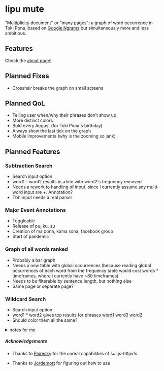 # lipu mute

"Multiplicity document" or "many pages": a graph of word occurrence in Toki Pona, based on [Google Ngrams](https://books.google.com/ngrams/) but simultaneously more and less ambitious.

## Features

Check the [about page!]()

## Planned Fixes

- Crosshair breaks the graph on small screens

## Planned QoL

- Telling user when/why their phrases don't show up
- More distinct colors
- Bold every August (for Toki Pona's birthday)
- Always show the last tick on the graph
- Mobile improvements (why is the zooming so jank)

## Planned Features

### Subtraction Search

- Search input option
- word1 - word2 results in a line with word2's frequency removed
- Needs a rework to handling of input, since I currently assume any multi-word input are +. Annotation?
- Tbh input needs a real parser

### Major Event Annotations

- Toggleable
- Release of pu, ku, su
- Creation of ma pona, kama sona, facebook group
- Start of pandemic

### Graph of all words ranked

- Probably a bar graph
- Needs a new table with global occurrences (because reading global occurrences of each word from the frequency table would cost words \* timeframes, where i currently have ~80 timeframes)
- Needs to be filterable by sentence length, but nothing else
- Same page or separate page?

### Wildcard Search

- Search input option
- word1 \* word2 gives top results for phrases word1 word3 word2
- Should color them all the same?

<details>
  <summary>notes for me</summary>

1. create global occurrences table [overlapping need with bar graph]
1. count length of input including \*
1. substitute \* for %
1. select from [global occurrence table] where phrase like [given phrase] and phrase_len = found len order by occurrences desc limit 10

</details>

##### Acknowledgements

- Thanks to [Phiresky](https://github.com/phiresky/sql.js-httpvfs) for the unreal capabilities of sql.js-httpvfs

- Thanks to [Jordemort](https://jordemort.dev/blog/client-side-search/) for figuring out how to use
